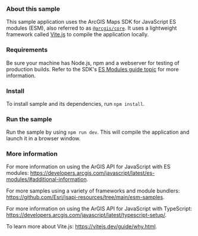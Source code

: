  ### About this sample

This sample application uses the ArcGIS Maps SDK for JavaScript ES modules (ESM), also referred to as [`@arcgis/core`](https://www.npmjs.com/package/@arcgis/core). It uses a lightweight framework called [Vite.js](https://vitejs.dev/) to compile the application locally.

### Requirements

Be sure your machine has Node.js, npm and a webserver for testing of production builds. Refer to the SDK's [ES Modules guide topic](https://developers.arcgis.com/javascript/latest/es-modules/#prerequisites) for more information.

### Install

To install sample and its dependencies, run `npm install`.

### Run the sample

Run the sample by using `npm run dev`. This will compile the application and launch it in a browser window.

### More information

For more information on using the ArGIS API for JavaScript with ES modules: https://developers.arcgis.com/javascript/latest/es-modules/#additional-information. 

For more samples using a variety of frameworks and module bundlers: https://github.com/Esri/jsapi-resources/tree/main/esm-samples. 

For more information on using the ArGIS API for JavaScript with TypeScript: https://developers.arcgis.com/javascript/latest/typescript-setup/. 

To learn more about Vite.js: https://vitejs.dev/guide/why.html. 
